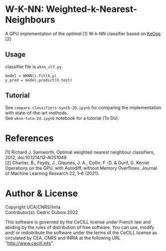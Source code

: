 # W-K-NN: Weighted-k-Nearest-Neighbours
A GPU implementation of the _optimal_ [1] W-k-NN classifier based on [KeOps](http://www.kernel-operations.io/) [2]

## Usage

classifier file is `wknn_clf.py`

```
model = WKNN().fit(X,y)
y_pred = model.predict(X_test)
```

## Tutorial
See `compare-classifiers-synth-2D.ipynb` for comparing the implementation with state-of-the-art methods. <br>
See `wknn-tuto-2d.ipynb` notebook for a tutorial (To Do).


# References
[1] Richard J. Samworth, Optimal weighted nearest neighbour classifiers, 2012, doi:10.1214/12-AOS1049 <br>
[2] Charlier, B., Feydy, J., Glaunès, J. A., Collin, F.-D. & Durif, G.
Kernel Operations on the GPU, with Autodiff, without Memory Overflows. 
Journal of Machine Learning Research 22, 1–6 (2021).

# Author & License
Copyright UCA/CNRS/Inria<br>
Contributor(s): Cedric Dubois 2022

This software is governed by the CeCILL  license under French law and
abiding by the rules of distribution of free software.  You can  use,
modify and/ or redistribute the software under the terms of the CeCILL
license as circulated by CEA, CNRS and INRIA at the following URL
"http://www.cecill.info".

